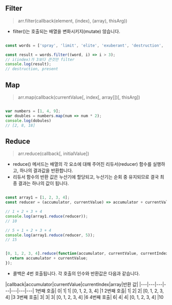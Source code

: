 ## Filter
> arr.filter(callback(element, (index), (array), thisArg))
- filter()는 호출되는 배열을 변화시키지(mutate) 않습니다.
``` javascript

const words = ['spray', 'limit', 'elite', 'exuberant', 'destruction', 'present'];

const result = words.filter((word, i) => i > 3);
// i(index)가 3보다 큰것만 filter
console.log(result);
// destruction, present

```

## Map
> arr.map(callback(currentValue[, index[, array]])[, thisArg])
``` javascript

var numbers = [1, 4, 9];
var doubles = numbers.map(num => num * 2);
console.log(dobules)
// [2, 8, 18]
```

## Reduce
>arr.reduce(callback[, initialValue])
- reduce() 메서드는 배열의 각 요소에 대해 주어진 리듀서(reducer) 함수를 실행하고, 하나의 결과값을 반환합니다.
- 리듀서 함수의 반환 값은 누산기에 할당되고, 누산기는 순회 중 유지되므로 결국 최종 결과는 하나의 값이 됩니다.
``` javascript

const array1 = [1, 2, 3, 4];
const reducer = (accumulator, currentValue) => accumulator + currentValue;

// 1 + 2 + 3 + 4
console.log(array1.reduce(reducer));
// 10

// 5 + 1 + 2 + 3 + 4
console.log(array1.reduce(reducer, 5));
// 15


[0, 1, 2, 3, 4].reduce(function(accumulator, currentValue, currentIndex, array) {
  return accumulator + currentValue;
});
```
- 콜백은 4번 호출됩니다. 각 호출의 인수와 반환값은 다음과 같습니다.

|callback|accumulator|currentValue|currentIndex|array|반환 값|
|---|---|---|---|---|---|---|
1번째 호출|	0|	1|	1|	[0, 1, 2, 3, 4] |1
2번째 호출|	1|	2|	2|	[0, 1, 2, 3, 4]	|3
3번째 호출|	3|	3|	3|	[0, 1, 2, 3, 4]	|6
4번째 호출|	6|	4|	4|	[0, 1, 2, 3, 4]	|10


